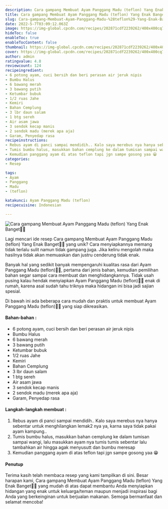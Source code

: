 ```yaml
---
description: Cara gampang Membuat Ayam Panggang Madu (teflon) Yang Enak Banget"
title: Cara gampang Membuat Ayam Panggang Madu (teflon) Yang Enak Banget
slug: Cara-gampang-Membuat-Ayam-Panggang-Madu-%28teflon%29-Yang-Enak-Banget
date: 2022-5-7T03:09:12.063Z
image: https://img-global.cpcdn.com/recipes/202871cdf2239262/400x400cq70/photo.jpg
hideToc: false
enableToc: true
enableTocContent: false
thumbnail: https://img-global.cpcdn.com/recipes/202871cdf2239262/400x400cq70/photo.jpg
cover: https://img-global.cpcdn.com/recipes/202871cdf2239262/400x400cq70/photo.jpg
author: admin
ratingvalue: 4.8
reviewcount: 124
recipeingredient:
- 6 potong ayam, cuci bersih dan beri perasan air jeruk nipis
- Bumbu Halus
- 6 bawang merah
- 3 bawang putih
- Ketumbar bubuk
- 1/2 ruas Jahe
- Kemiri
- Bahan Cemplung
- 3 lbr daun salam
- 1 btg sereh
- Air asam jawa
- 3 sendok kecap manis
- 2 sendok madu (merek apa aja)
- Garam, Penyedap rasa
recipeinstructions:
- Rebus ayam di panci sampai mendidih.. Kalo saya merebus nya hanya sebentar untuk menghilangkan lemak2 nya ya, karna saya tidak pakai ayam kampung..
- Tumis bumbu halus, masukkan bahan cemplung ke dalam tumisan sampai wangi, lalu masukkan ayam nya tumis tumis sebentar lalu tambahkan air hingga agak menyusutt dan bumbu meresap
- Kemudian panggang ayam di atas teflon tapi jgn sampe gosong yaa 😁
categories:
- Resep

tags:
- Ayam
- Panggang
- Madu
- (teflon)

katakunci: Ayam Panggang Madu (teflon)
recipecuisine: Indonesian

---
```


![Cara gampang Membuat Ayam Panggang Madu (teflon) Yang Enak Banget👩‍🍳](https://img-global.cpcdn.com/recipes/202871cdf2239262/400x400cq70/photo.jpg)

Lagi mencari ide resep Cara gampang Membuat Ayam Panggang Madu (teflon) Yang Enak Banget👩‍🍳 yang unik? Cara menyiapkannya memang tidak terlalu sulit namun tidak gampang juga. Jika keliru mengolah maka hasilnya tidak akan memuaskan dan justru cenderung tidak enak.

Banyak hal yang sedikit banyak mempengaruhi kualitas rasa dari Ayam Panggang Madu (teflon)👩‍🍳, pertama dari jenis bahan, kemudian pemilihan bahan segar sampai cara membuat dan menghidangkannya. Tidak usah pusing kalau hendak menyiapkan Ayam Panggang Madu (teflon)👩‍🍳 enak di rumah, karena asal sudah tahu triknya maka hidangan ini bisa jadi sajian spesial.

Di bawah ini ada beberapa cara mudah dan praktis untuk membuat Ayam Panggang Madu (teflon)👩‍🍳 yang siap dikreasikan.

<!--inarticleads1-->

#### Bahan-bahan :

- 6 potong ayam, cuci bersih dan beri perasan air jeruk nipis
- Bumbu Halus
- 6 bawang merah
- 3 bawang putih
- Ketumbar bubuk
- 1/2 ruas Jahe
- Kemiri
- Bahan Cemplung
- 3 lbr daun salam
- 1 btg sereh
- Air asam jawa
- 3 sendok kecap manis
- 2 sendok madu (merek apa aja)
- Garam, Penyedap rasa

<!--inarticleads2-->

#### Langkah-langkah membuat :

1. Rebus ayam di panci sampai mendidih.. Kalo saya merebus nya hanya sebentar untuk menghilangkan lemak2 nya ya, karna saya tidak pakai ayam kampung..
1. Tumis bumbu halus, masukkan bahan cemplung ke dalam tumisan sampai wangi, lalu masukkan ayam nya tumis tumis sebentar lalu tambahkan air hingga agak menyusutt dan bumbu meresap
1. Kemudian panggang ayam di atas teflon tapi jgn sampe gosong yaa 😁

#### Penutup

Terima kasih telah membaca resep yang kami tampilkan di sini. Besar harapan kami, Cara gampang Membuat Ayam Panggang Madu (teflon) Yang Enak Banget👩‍🍳 yang mudah di atas dapat membantu Anda menyiapkan hidangan yang enak untuk keluarga/teman maupun menjadi inspirasi bagi Anda yang berkeinginan untuk berjualan makanan. Semoga bermanfaat dan selamat mencoba!